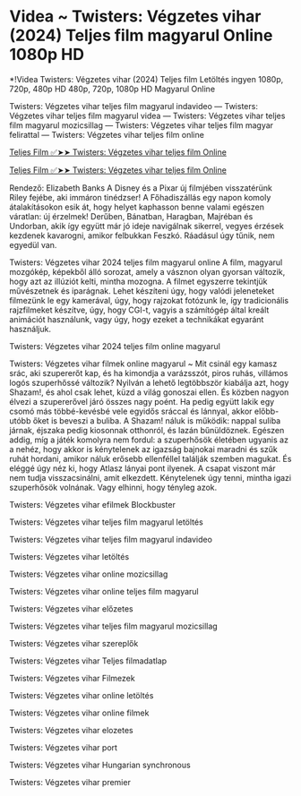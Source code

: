 # Videa ~ Twisters: Végzetes vihar (2024) Teljes film magyarul Online 1080p HD

*!Videa Twisters: Végzetes vihar (2024) Teljes film Letöltés ingyen 1080p, 720p, 480p HD  480p, 720p, 1080p HD Magyarul Online

Twisters: Végzetes vihar teljes film magyarul indavideo — Twisters: Végzetes vihar teljes film magyarul videa — Twisters: Végzetes vihar teljes film magyarul mozicsillag — Twisters: Végzetes vihar teljes film magyar felirattal — Twisters: Végzetes vihar teljes film online






[Teljes Film ✅➤➤ Twisters: Végzetes vihar teljes film Online](https://filmhd.cloud/movie/718821/twisters-gitgit)






[Teljes Film ✅➤➤ Twisters: Végzetes vihar teljes film Online](https://filmhd.cloud/movie/718821/twisters-gitgit)





Rendező: Elizabeth Banks A Disney és a Pixar új filmjében visszatérünk Riley fejébe, aki immáron tinédzser! A Főhadiszállás egy napon komoly átalakításokon esik át, hogy helyet kaphasson benne valami egészen váratlan: új érzelmek! Derűben, Bánatban, Haragban, Majréban és Undorban, akik így együtt már jó ideje navigálnak sikerrel, vegyes érzések kezdenek kavarogni, amikor felbukkan Feszkó. Ráadásul úgy tűnik, nem egyedül van.






Twisters: Végzetes vihar 2024 teljes film magyarul online A film, magyarul mozgókép, képekből álló sorozat, amely a vásznon olyan gyorsan változik, hogy azt az illúziót kelti, mintha mozogna. A filmet egyszerre tekintjük művészetnek és iparágnak. Lehet készíteni úgy, hogy valódi jeleneteket filmezünk le egy kamerával, úgy, hogy rajzokat fotózunk le, így tradicionális rajzfilmeket készítve, úgy, hogy CGI-t, vagyis a számítógép által kreált animációt használunk, vagy úgy, hogy ezeket a technikákat egyaránt használjuk.






Twisters: Végzetes vihar 2024 teljes film online magyarul






Twisters: Végzetes vihar filmek online magyarul ~ Mit csinál egy kamasz srác, aki szupererőt kap, és ha kimondja a varázsszót, piros ruhás, villámos logós szuperhőssé változik? Nyilván a lehető legtöbbször kiabálja azt, hogy Shazam!, és ahol csak lehet, küzd a világ gonoszai ellen. És közben nagyon élvezi a szupererővel járó összes nagy poént. Ha pedig együtt lakik egy csomó más többé-kevésbé vele egyidős sráccal és lánnyal, akkor előbb-utóbb őket is beveszi a buliba. A Shazam! náluk is működik: nappal suliba járnak, éjszaka pedig kiosonnak otthonról, és lazán bűnüldöznek. Egészen addig, míg a játék komolyra nem fordul: a szuperhősök életében ugyanis az a nehéz, hogy akkor is kénytelenek az igazság bajnokai maradni és szűk ruhát hordani, amikor náluk erősebb ellenféllel találják szemben magukat. És eléggé úgy néz ki, hogy Atlasz lányai pont ilyenek. A csapat viszont már nem tudja visszacsinálni, amit elkezdett. Kénytelenek úgy tenni, mintha igazi szuperhősök volnának. Vagy elhinni, hogy tényleg azok.






Twisters: Végzetes vihar efilmek Blockbuster







Twisters: Végzetes vihar teljes film magyarul letöltés






Twisters: Végzetes vihar teljes film magyarul indavideo






Twisters: Végzetes vihar letöltés






Twisters: Végzetes vihar online mozicsillag






Twisters: Végzetes vihar online teljes film magyarul






Twisters: Végzetes vihar előzetes






Twisters: Végzetes vihar teljes film magyarul mozicsillag






Twisters: Végzetes vihar szereplők






Twisters: Végzetes vihar Teljes filmadatlap






Twisters: Végzetes vihar Filmezek






Twisters: Végzetes vihar online letöltés






Twisters: Végzetes vihar online filmek






Twisters: Végzetes vihar elozetes






Twisters: Végzetes vihar port






Twisters: Végzetes vihar Hungarian synchronous






Twisters: Végzetes vihar premier
